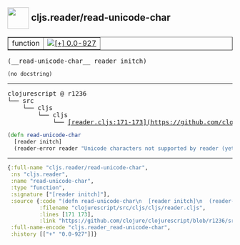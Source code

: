 ## <img width="48px" valign="middle" src="http://i.imgur.com/Hi20huC.png"> cljs.reader/read-unicode-char

 <table border="1">
<tr>
<td>function</td>
<td><a href="https://github.com/cljsinfo/api-refs/tree/0.0-927"><img valign="middle" alt="[+] 0.0-927" src="https://img.shields.io/badge/+-0.0--927-lightgrey.svg"></a> </td>
</tr>
</table>

 <samp>
(__read-unicode-char__ reader initch)<br>
</samp>

```
(no docstring)
```

---

 <pre>
clojurescript @ r1236
└── src
    └── cljs
        └── cljs
            └── <ins>[reader.cljs:171-173](https://github.com/clojure/clojurescript/blob/r1236/src/cljs/cljs/reader.cljs#L171-L173)</ins>
</pre>

```clj
(defn read-unicode-char
  [reader initch]
  (reader-error reader "Unicode characters not supported by reader (yet)"))
```


---

```clj
{:full-name "cljs.reader/read-unicode-char",
 :ns "cljs.reader",
 :name "read-unicode-char",
 :type "function",
 :signature ["[reader initch]"],
 :source {:code "(defn read-unicode-char\n  [reader initch]\n  (reader-error reader \"Unicode characters not supported by reader (yet)\"))",
          :filename "clojurescript/src/cljs/cljs/reader.cljs",
          :lines [171 173],
          :link "https://github.com/clojure/clojurescript/blob/r1236/src/cljs/cljs/reader.cljs#L171-L173"},
 :full-name-encode "cljs.reader_read-unicode-char",
 :history [["+" "0.0-927"]]}

```
